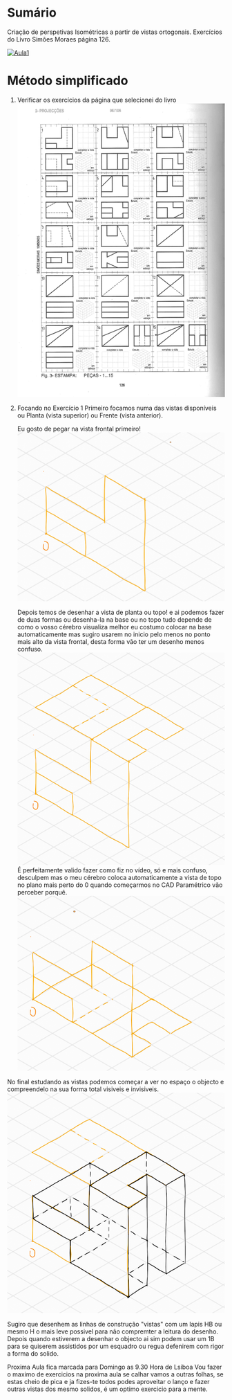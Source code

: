 # Sumário

Criação de perspetivas Isométricas a partir de vistas ortogonais. Exercícios do Livro Simões Moraes página 126.

[![Aula1](https://user-images.githubusercontent.com/17902658/194846378-085b89bb-a5a7-423b-95c0-ce7ed26d831f.png)]([https://youtu.be/StTqXEQ2l-Y?t=35s](https://youtu.be/EDH9OYXf6jY) "Aula 1")

# Método simplificado

1. Verificar os exercícios da página que selecionei do livro
![alt text](https://github.com/3devangelist/CAD-Designer/blob/main/Aulas/1/Exercicios_pag_126.png?raw=true "Pagina de exercícios")
2. Focando no Exercício 1
   Primeiro focamos numa das vistas disponíveis ou Planta (vista superior) ou Frente (vista anterior).
   
   Eu gosto de pegar na vista frontal primeiro!
![alt text](https://github.com/3devangelist/CAD-Designer/blob/main/Aulas/1/1_1.png?raw=true "1")

    Depois temos de desenhar a vista de planta ou topo! e ai podemos fazer de duas formas ou desenha-la na base ou no topo tudo
    depende de como o vosso cérebro visualiza melhor eu costumo colocar na base automaticamente mas sugiro usarem no inicio pelo menos no ponto mais alto da vista frontal, desta forma vão ter um desenho menos confuso.
      ![alt text](https://github.com/3devangelist/CAD-Designer/blob/main/Aulas/1/1_1.2.png?raw=true "2")
  É perfeitamente valido fazer como fiz no vídeo, só e mais confuso, desculpem mas o meu cérebro coloca automaticamente a vista de
topo no plano mais perto do 0 quando começarmos no CAD Paramétrico vão perceber porquê.
![alt text](https://github.com/3devangelist/CAD-Designer/blob/main/Aulas/1/1_1.2.1.png?raw=true "2.1")

No final estudando as vistas podemos começar a ver no espaço o objecto e compreendelo na sua forma total visiveis e invisiveis.
 ![alt text](https://github.com/3devangelist/CAD-Designer/blob/main/Aulas/1/1_1.3.png?raw=true "2")

Sugiro que desenhem as linhas de construção "vistas" com um lapis HB ou mesmo H o mais leve possivel para não compremter a leitura do desenho.
Depois quando estiverem a desenhar o objecto ai sim podem usar um 1B para se quiserem assistidos por um esquadro ou regua defenirem com rigor a forma do solido.


Proxima Aula fica marcada para Domingo as 9.30 Hora de Lsiboa
Vou fazer o maximo de exercicios na proxima aula se calhar vamos a outras folhas, se estas cheio de pica
e ja fizes-te todos podes aproveitar o lanço e fazer outras vistas dos mesmo solidos, é um optimo exercicio para a mente.
